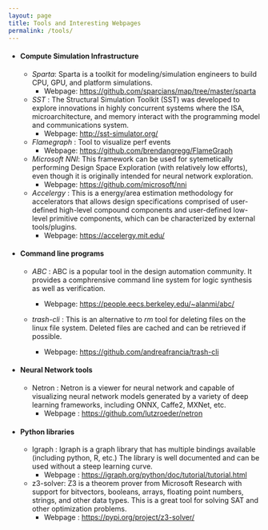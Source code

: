 ```yaml
---
layout: page
title: Tools and Interesting Webpages
permalink: /tools/
---
```

* #### Compute Simulation Infrastructure
    * _Sparta_: Sparta is a toolkit for modeling/simulation engineers to build CPU, GPU, and platform simulations. 
        * Webpage: <https://github.com/sparcians/map/tree/master/sparta>
    * _SST_ : The Structural Simulation Toolkit (SST) was developed to explore innovations in highly concurrent systems where the ISA, microarchitecture, and memory interact with the programming model and communications system.
        * Webpage: <http://sst-simulator.org/>
    * _Flamegraph_ : Tool to visualize perf events
        * Webpage: <https://github.com/brendangregg/FlameGraph>
    * _Microsoft NNI_: This framework can be used for sytemetically performing Design Space Exploration (with relatively low efforts), even though it is originally intended for neural network exploration.
        * Webpage: <https://github.com/microsoft/nni>
    * _Accelergy_ : This is a energy/area estimation methodology for accelerators that allows design specifications comprised of user-defined high-level compound components and user-defined low-level primitive components, which can be characterized by external tools/plugins.
        * Webpage: <https://accelergy.mit.edu/>


* #### Command line programs
    * _ABC_ : ABC is a popular tool in the design automation community. It provides a comphrensive command line system for logic synthesis as well as verification.
        * Webpage: <https://people.eecs.berkeley.edu/~alanmi/abc/>

    * _trash-cli_ : This is an alternative to _rm_ tool for deleting files on the linux file system. Deleted files are cached and can be retrieved if possible. 
        * Webpage: <https://github.com/andreafrancia/trash-cli>

* #### Neural Network tools
    * Netron :
        Netron is a viewer for neural network and capable of visualizing neural network models generated by a variety of deep learning frameworks, including ONNX, Caffe2, MXNet, etc.
        * Webpage : <https://github.com/lutzroeder/netron>

* #### Python libraries
    * Igraph : 
        Igraph is a graph library that has multiple bindings available (including python, R, etc.) The library is well documented and can be used without a steep learning curve. 
        * Webpage : <https://igraph.org/python/doc/tutorial/tutorial.html>
    * z3-solver: Z3 is a theorem prover from Microsoft Research with support for bitvectors, booleans, arrays, floating point numbers, strings, and other data types. This is a great tool for solving SAT and other optimization problems.  
        * Webpage : <https://pypi.org/project/z3-solver/> 

